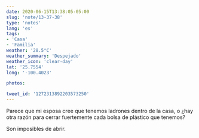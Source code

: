 ```yaml
---
date: 2020-06-15T13:38:05-05:00
slug: 'note/13-37-38'
type: 'notes'
lang: 'es'
tags:
- 'Casa'
- 'Familia'
weather: '28.5°C'
weather_summary: 'Despejado'
weather_icon: 'clear-day'
lat: '25.7554'
long: '-100.4023'

photos:

tweet_id: '1272313892203573250'
---
```

Parece que mi esposa cree que tenemos ladrones dentro de la casa, o ¿hay otra razón para cerrar fuertemente cada bolsa de plástico que tenemos? 

Son imposibles de abrir.  